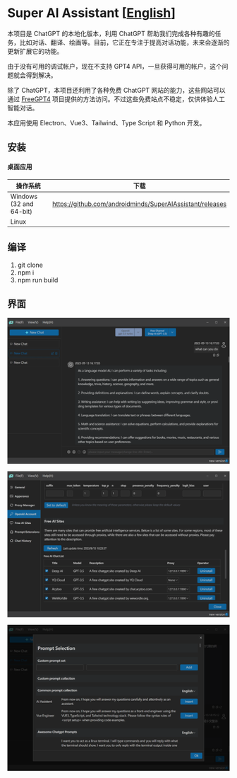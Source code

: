 # Super AI Assistant						[[English](https://github.com/androidminds/SuperAIAssistant/blob/main/README.md)]

本项目是 ChatGPT 的本地化版本，利用 ChatGPT 帮助我们完成各种有趣的任务，比如对话、翻译、绘画等。目前，它正在专注于提高对话功能，未来会逐渐的更新扩展它的功能。

由于没有可用的调试帐户，现在不支持 GPT4 API，一旦获得可用的帐户，这个问题就会得到解决。

除了 ChatGPT，本项目还利用了各种免费 ChatGPT 网站的能力，这些网站可以通过 [FreeGPT4](https://github.com/xtekky/gpt4free) 项目提供的方法访问。不过这些免费站点不稳定，仅供体验人工智能对话。

本应用使用 Electron、Vue3、Tailwind、Type Script 和 Python 开发。

## 安装

#### 桌面应用

| 操作系统                | 下载                                                      |
| ----------------------- | --------------------------------------------------------- |
| Windows (32 and 64-bit) | https://github.com/androidminds/SuperAIAssistant/releases |
| Linux                   |                                                           |

## 编译

1. git clone
2. npm i
3. npm run build

## 界面

![1694847886712](image/README/1694847886712.png)

![1694848458704](image/README/1694848458704.png)

![1694848540039](image/README/1694848540039.png)
